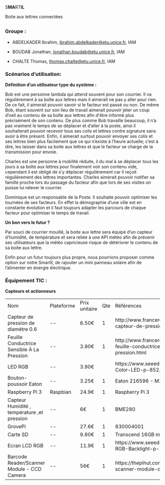S**MA**RT**IL**

Boite aux lettres connectées

## <h3>**Groupe :**</h3>

* ABDELKADER Ibrahim, [ibrahim.abdelkader@](mailto:ibrahim.abdelkader@esprit.tn)[etu.unice.fr](mailto:jonathan.boudab@etu.unice.fr), IAM

* BOUDAB Jonathan, [jonathan.boudab@etu.unice.fr](mailto:jonathan.boudab@etu.unice.fr), IAM

* CHALTE Thomas,  [thomas.chalte@etu.unice.fr](mailto:thomas.chalte@etu.unice.fr), IAM

### <h3>**Scénarios d’utilisation:**</h3>

**Définition d’un utilisateur type du système :**

Bob est une personne lambda qui attend souvent pour son courrier. Il va régulièrement à sa boîte aux lettres mais il aimerait ne pas y aller pour rien. De ce fait, il aimerait pouvoir savoir si le facteur est passé ou non. De même Bob, étant souvent sur son lieu de travail aimerait pouvoir jeter un coup d’oeil au contenu de sa boîte aux lettres afin d'être informé plus précisément de son contenu. De plus comme Bob travaille beaucoup, il n’a pas vraiment le temps de se déplacer et d’aller à la poste, ainsi il souhaiterait pouvoir recevoir tous ses colis et lettres contre signature sans avoir à être présent. Enfin, il aimerait surtout pouvoir envoyer ses colis et ses lettres bien plus facilement que ce qui n’existe à l’heure actuelle; c’est à dire, les laisser dans sa boite aux lettres et que le facteur se charge de la transmission pour envoie.

Charles est une personne à mobilité réduite, il  du mal à se déplacer tous les jours à sa boîte aux lettres pour finalement voir son contenu vide, cependant il est obligé de s’y déplacer régulièrement car il reçoit régulièrement des lettres importantes. Charles aimerait pouvoir notifier sa famille proche lors du passage du facteur afin que lors de ses visites on puisse lui relever le courrier.

Dominique est un responsable de la Poste. Il souhaite pouvoir optimiser les tournées de ses facteurs. En effet la démographie d’une ville est en constante évolution et il faut toujours adapter les parcours de chaque facteur pour optimiser le temps de travail.

**Un bon vers le futur ?**

Par souci de courrier mouillé, la boite aux lettre sera équipé d’un capteur d’humidité, de température et sera reliée à une API météo afin de prévenir ses utilisateurs que la météo capricieuse risque de détériorer le contenu de sa boite aux lettre.

Enfin pour un futur toujours plus propre, nous pourrions proposer comme option sur notre Smartil, de rajouter un mini panneau solaire afin de l’alimenter en énergie électrique.

<h3>Équipement TIC :</h3>

**Capteurs et actionneurs**

<table>
  <tr>
    <td>Nom</td>
    <td>Plateforme</td>
    <td>Prix unitaire</td>
    <td>Qte</td>
    <td>Références</td>
  </tr>
  <tr>
    <td>Capteur de pression de diamètre 0.6</td>
    <td>--</td>
    <td>6.50€</td>
    <td>1</td>
    <td>http://www.francerobotique.com/pression/391-capteur-de-pression-diam-06.html</td>
  </tr>
  <tr>
    <td>Feuille Conductrice Sensible À La Pression</td>
    <td>--</td>
    <td>3.90€</td>
    <td>1</td>
    <td>http://www.francerobotique.com/pression/424-feuille-conductrice-sensible-%C3%A0-la-pression.html</td>
  </tr>
  <tr>
    <td>LED RGB</td>
    <td>--</td>
    <td>3.90€</td>
    <td></td>
    <td>https://www.seeedstudio.com/Grove-Variable-Color-LED-p-852.html</td>
  </tr>
  <tr>
    <td>Bouton-poussoir Eaton</td>
    <td>--</td>
    <td>3.25€</td>
    <td>1</td>
    <td>Eaton 216596 - M22-D-G</td>
  </tr>
  <tr>
    <td>Raspberry Pi 3</td>
    <td>Raspbian</td>
    <td>24.9€</td>
    <td>1</td>
    <td>Raspberry Pi 3</td>
  </tr>
  <tr>
    <td>Capteur Humidité , température ,et pression</td>
    <td>--</td>
    <td>6€</td>
    <td>1</td>
    <td>BME280
</td>
  </tr>
  <tr>
    <td>GrovePi</td>
    <td>--</td>
    <td>27.6€</td>
    <td>1</td>
    <td>830004001</td>
  </tr>
  <tr>
    <td>Carte SD </td>
    <td>--</td>
    <td>9.80€
</td>
    <td>1</td>
    <td>Transcend 16GB microSDHC
</td>
  </tr>
  <tr>
    <td>Ecran LCD RGB</td>
    <td>--</td>
    <td>11.9€</td>
    <td>1</td>
    <td>https://www.seeedstudio.com/Grove-LCD-RGB-Backlight-p-1643.html</td>
  </tr>
  <tr>
    <td>Barcode Reader/Scanner Module - CCD Camera</td>
    <td>--</td>
    <td>56€
</td>
    <td>1</td>
    <td>https://thepihut.com/products/barcode-reader-scanner-module-ccd-camera</td>
  </tr>
</table>


